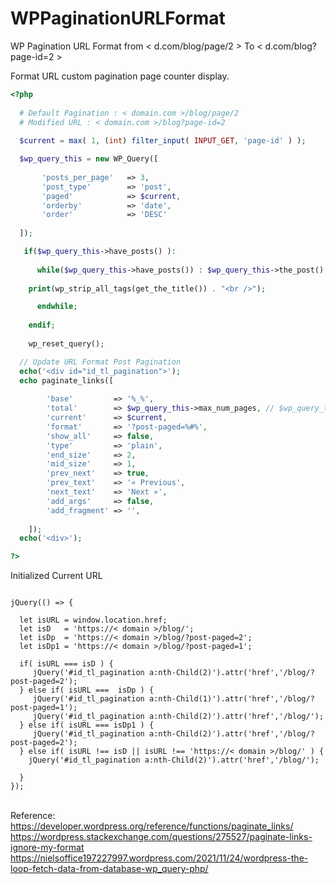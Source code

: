 # WPPaginationURLFormat
WP Pagination URL Format from < d.com/blog/page/2 > To < d.com/blog?page-id=2 >

Format URL custom pagination page counter display. 

```PHP
<?php 
  
  # Default Pagination : < domain.com >/blog/page/2
  # Modified URL : < domain.com >/blog?page-id=2
  
  $current = max( 1, (int) filter_input( INPUT_GET, 'page-id' ) );

  $wp_query_this = new WP_Query([
  
       'posts_per_page'   => 3,
       'post_type'        => 'post',
       'paged'            => $current,
       'orderby'          => 'date',
       'order'            => 'DESC'
  
  ]);

   if($wp_query_this->have_posts() ): 
			
      while($wp_query_this->have_posts()) : $wp_query_this->the_post();
					   
	print(wp_strip_all_tags(get_the_title()) . "<br />"); 

      endwhile;
      
    endif; 
	 
    wp_reset_query();

  // Update URL Format Post Pagination 
  echo('<div id="id_tl_pagination">');
  echo paginate_links([
  
        'base'         => '%_%',
        'total'        => $wp_query_this->max_num_pages, // $wp_query_this base on parent query !
        'current'      => $current,
        'format'       => '?post-paged=%#%',
        'show_all'     => false,
        'type'         => 'plain',
        'end_size'     => 2,
        'mid_size'     => 1,
        'prev_next'    => true,
        'prev_text'    => '« Previous',
        'next_text'    => 'Next »',
        'add_args'     => false,
        'add_fragment' => '',
	
    ]);
  echo('<div>');

?>
```

Initialized Current URL

```JS

jQuery(() => {
			
  let isURL = window.location.href;
  let isD   = 'https://< domain >/blog/';
  let isDp  = 'https://< domain >/blog/?post-paged=2';
  let isDp1 = 'https://< domain >/blog/?post-paged=1';	
	
  if( isURL === isD ) {
     jQuery('#id_tl_pagination a:nth-Child(2)').attr('href','/blog/?post-paged=2');  
  } else if( isURL ===  isDp ) {
     jQuery('#id_tl_pagination a:nth-Child(1)').attr('href','/blog/?post-paged=1'); 
     jQuery('#id_tl_pagination a:nth-Child(2)').attr('href','/blog/'); 
  } else if( isURL === isDp1 ) {
     jQuery('#id_tl_pagination a:nth-Child(2)').attr('href','/blog/?post-paged=2');   
  } else if( isURL !== isD || isURL !== 'https://< domain >/blog/' ) {
    jQuery('#id_tl_pagination a:nth-Child(2)').attr('href','/blog/'); 
	   
  } 
});
```

<br /> Reference: 
<br /> https://developer.wordpress.org/reference/functions/paginate_links/
<br /> https://wordpress.stackexchange.com/questions/275527/paginate-links-ignore-my-format
<br /> https://nielsoffice197227997.wordpress.com/2021/11/24/wordpress-the-loop-fetch-data-from-database-wp_query-php/
